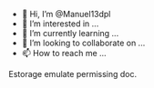 - 👋 Hi, I’m @Manuel13dpl
- 👀 I’m interested in ...
- 🌱 I’m currently learning ...
- 💞️ I’m looking to collaborate on ...
- 📫 How to reach me ...

<!---
Manuel13dpl/Manuel13dpl is a ✨ special ✨ repository because its `README.md` (this file) appears on your GitHub profile.
You can click the Preview link to take a look at your changes.
--->
Estorage emulate permissing doc.

